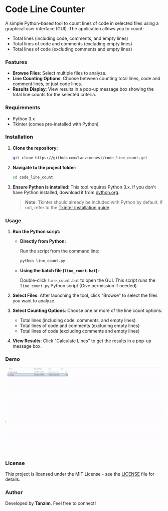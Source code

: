 # Code Line Counter

A simple Python-based tool to count lines of code in selected files using a graphical user interface (GUI). The application allows you to count:

- Total lines (including code, comments, and empty lines)
- Total lines of code and comments (excluding empty lines)
- Total lines of code (excluding comments and empty lines)

### Features
- **Browse Files**: Select multiple files to analyze.
- **Line Counting Options**: Choose between counting total lines, code and comment lines, or just code lines.
- **Results Display**: View results in a pop-up message box showing the total line counts for the selected criteria.

### Requirements
- Python 3.x
- Tkinter (comes pre-installed with Python)
  
### Installation

1. **Clone the repository:**

   ```bash
   git clone https://github.com/tanzimenvst/code_line_count.git
   ```
2. **Navigate to the project folder:**
   ```bash
   cd code_line_count
   ```
3. **Ensure Python is installed**: This tool requires Python 3.x. If you don't have Python installed, download it from [python.org](https://www.python.org/downloads/).

   > **Note**: Tkinter should already be included with Python by default. If not, refer to the [Tkinter installation guide](https://tkdocs.com/tutorial/install.html).

### Usage

1. **Run the Python script:**

   - **Directly from Python:**

     Run the script from the command line:

     ```bash
     python line_count.py
     ```

   - **Using the batch file (`line_count.bat`):**

     Double-click `line_count.bat` to open the GUI. This script runs the `line_count.py` Python script (Give permission if needed).

2. **Select Files**: After launching the tool, click "Browse" to select the files you want to analyze.

3. **Select Counting Options**: Choose one or more of the line count options:
   - Total lines (including code, comments, and empty lines)
   - Total lines of code and comments (excluding empty lines)
   - Total lines of code (excluding comments and empty lines)

4. **View Results**: Click "Calculate Lines" to get the results in a pop-up message box.

### Demo

![Line Calculator Demo](Demo.gif)

### License

This project is licensed under the MIT License - see the [LICENSE](LICENSE) file for details.

### Author
Developed by **Tanzim**. Feel free to connect!
